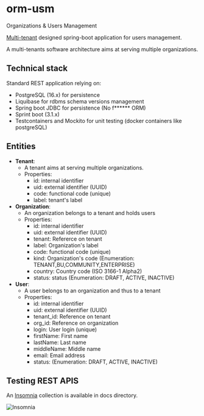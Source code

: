 # orm-usm
Organizations &amp; Users Management

[Multi-tenant](https://en.wikipedia.org/wiki/Multitenancy) designed spring-boot application for users management.

A multi-tenants software architecture aims at serving multiple organizations.

## Technical stack

Standard REST application relying on:

* PostgreSQL (16.x) for persistence
* Liquibase for rdbms schema versions management
* Spring boot JDBC for persistence (No f****** ORM)
* Sprint boot (3.1.x)
* Testcontainers and Mockito for unit testing (docker containers like postgreSQL)

## Entities

* **Tenant**: 
    * A tenant aims at serving multiple organizations.
    * Properties:
        * id: internal identifier
        * uid: external identifier (UUID)
        * code: functional code (unique)
        * label: tenant's label
* **Organization**:
    * An organization belongs to a tenant and holds users
    * Properties:
        * id: internal identifier
        * uid: external identifier (UUID)
        * tenant: Refererce on tenant
        * label: Organization's label
        * code: functional code (unique)
        * kind: Organization's code (Enumeration: TENANT,BU,COMMUNITY,ENTERPRISE)
        * country: Country code (ISO 3166-1 Alpha2)
        * status: status (Enumeration: DRAFT, ACTIVE, INACTIVE)
* **User**:
    * A user belongs to an organization and thus to a tenant
    * Properties:
        * id: internal identifier
        * uid: external identifier (UUID)
        * tenant_id: Reference on tenant
        * org_id: Reference on organization
        * login: User login (unique)
        * firstName: First name
        * lastName: Last name
        * middleName: Middle name
        * email: Email address
        * status: (Enumeration: DRAFT, ACTIVE, INACTIVE)

## Testing REST APIS

An [Insomnia](https://insomnia.rest/) collection is available in docs directory.

![Insomnia](docs/insomnina.png)
